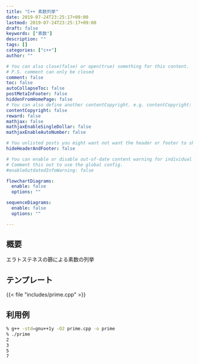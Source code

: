 ```yaml
---
title: "C++ 素数列挙"
date: 2019-07-24T23:25:17+09:00
lastmod: 2019-07-24T23:25:17+09:00
draft: false
keywords: ["素数"]
description: ""
tags: []
categories: ["c++"]
author: ""

# You can also close(false) or open(true) something for this content.
# P.S. comment can only be closed
comment: false
toc: false
autoCollapseToc: false
postMetaInFooter: false
hiddenFromHomePage: false
# You can also define another contentCopyright. e.g. contentCopyright: "This is another copyright."
contentCopyright: false
reward: false
mathjax: false
mathjaxEnableSingleDollar: false
mathjaxEnableAutoNumber: false

# You unlisted posts you might want not want the header or footer to show
hideHeaderAndFooter: false

# You can enable or disable out-of-date content warning for individual post.
# Comment this out to use the global config.
#enableOutdatedInfoWarning: false

flowchartDiagrams:
  enable: false
  options: ""

sequenceDiagrams: 
  enable: false
  options: ""

---
```


## 概要
エラトステネスの篩による素数の列挙

## テンプレート
{{< file "includes/prime.cpp" >}}

## 利用例
```sh
% g++ -std=gnu++1y -O2 prime.cpp -o prime
% ./prime
2
3
5
7
```
<!--more-->
